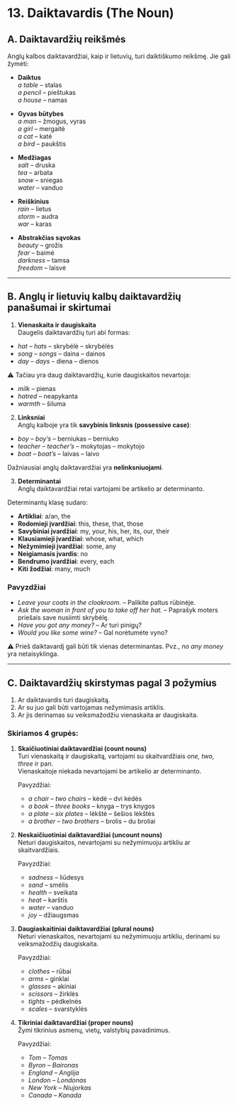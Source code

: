 # 13. Daiktavardis (The Noun)

## A. Daiktavardžių reikšmės
Anglų kalbos daiktavardžiai, kaip ir lietuvių, turi daiktiškumo reikšmę. Jie gali žymėti:

- **Daiktus**  
  *a table* – stalas  
  *a pencil* – pieštukas  
  *a house* – namas  

- **Gyvas būtybes**  
  *a man* – žmogus, vyras  
  *a girl* – mergaitė  
  *a cat* – katė  
  *a bird* – paukštis  

- **Medžiagas**  
  *salt* – druska  
  *tea* – arbata  
  *snow* – sniegas  
  *water* – vanduo  

- **Reiškinius**  
  *rain* – lietus  
  *storm* – audra  
  *war* – karas  

- **Abstrakčias sąvokas**  
  *beauty* – grožis  
  *fear* – baimė  
  *darkness* – tamsa  
  *freedom* – laisvė  

---

## B. Anglų ir lietuvių kalbų daiktavardžių panašumai ir skirtumai

1. **Vienaskaita ir daugiskaita**  
Daugelis daiktavardžių turi abi formas:  
- *hat – hats* – skrybėlė – skrybėlės  
- *song – songs* – daina – dainos  
- *day – days* – diena – dienos  

⚠ Tačiau yra daug daiktavardžių, kurie daugiskaitos nevartoja:  
- *milk* – pienas  
- *hatred* – neapykanta  
- *warmth* – šiluma  

2. **Linksniai**  
Anglų kalboje yra tik **savybinis linksnis (possessive case)**:  
- *boy – boy’s* – berniukas – berniuko  
- *teacher – teacher’s* – mokytojas – mokytojo  
- *boat – boat’s* – laivas – laivo  

Dažniausiai anglų daiktavardžiai yra **nelinksniuojami**.  

3. **Determinantai**  
Anglų daiktavardžiai retai vartojami be artikelio ar determinanto.  

Determinantų klasę sudaro:  
- **Artikliai**: a/an, the  
- **Rodomieji įvardžiai**: this, these, that, those  
- **Savybiniai įvardžiai**: my, your, his, her, its, our, their  
- **Klausiamieji įvardžiai**: whose, what, which  
- **Nežymimieji įvardžiai**: some, any  
- **Neigiamasis įvardis**: no  
- **Bendrumo įvardžiai**: every, each  
- **Kiti žodžiai**: many, much  

### Pavyzdžiai
- *Leave your coats in the cloakroom.* – Palikite paltus rūbinėje.  
- *Ask the woman in front of you to take off her hat.* – Paprašyk moters priešais save nusiimti skrybėlę.  
- *Have you got any money?* – Ar turi pinigų?  
- *Would you like some wine?* – Gal norėtumėte vyno?  

⚠ Prieš daiktavardį gali būti tik vienas determinantas. Pvz., *no any money* yra netaisyklinga.  

---

## C. Daiktavardžių skirstymas pagal 3 požymius
1. Ar daiktavardis turi daugiskaitą.  
2. Ar su juo gali būti vartojamas nežymimasis artiklis.  
3. Ar jis derinamas su veiksmažodžiu vienaskaita ar daugiskaita.  

### Skiriamos 4 grupės:

1. **Skaičiuotiniai daiktavardžiai (count nouns)**  
   Turi vienaskaitą ir daugiskaitą, vartojami su skaitvardžiais *one, two, three* ir pan.  
   Vienaskaitoje niekada nevartojami be artikelio ar determinanto.  

   Pavyzdžiai:  
   - *a chair – two chairs* – kėdė – dvi kėdės  
   - *a book – three books* – knyga – trys knygos  
   - *a plate – six plates* – lėkštė – šešios lėkštės  
   - *a brother – two brothers* – brolis – du broliai  

2. **Neskaičiuotiniai daiktavardžiai (uncount nouns)**  
   Neturi daugiskaitos, nevartojami su nežymimuoju artikliu ar skaitvardžiais.  

   Pavyzdžiai:  
   - *sadness* – liūdesys  
   - *sand* – smėlis  
   - *health* – sveikata  
   - *heat* – karštis  
   - *water* – vanduo  
   - *joy* – džiaugsmas  

3. **Daugiaskaitiniai daiktavardžiai (plural nouns)**  
   Neturi vienaskaitos, nevartojami su nežymimuoju artikliu, derinami su veiksmažodžių daugiskaita.  

   Pavyzdžiai:  
   - *clothes* – rūbai  
   - *arms* – ginklai  
   - *glasses* – akiniai  
   - *scissors* – žirklės  
   - *tights* – pėdkelnės  
   - *scales* – svarstyklės  

4. **Tikriniai daiktavardžiai (proper nouns)**  
   Žymi tikrinius asmenų, vietų, valstybių pavadinimus.  

   Pavyzdžiai:  
   - *Tom – Tomas*  
   - *Byron – Baironas*  
   - *England – Anglija*  
   - *London – Londonas*  
   - *New York – Niujorkas*  
   - *Canada – Kanada*  

